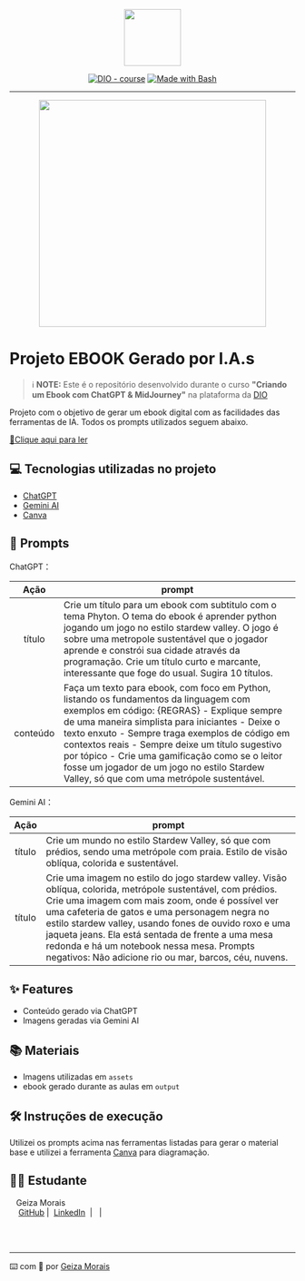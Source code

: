 <p align="center">
    <img width="100" src=".github/assets/banner.png">
</p>


<p align="center">
<a href="https://dio.me/"><img src="https://img.shields.io/badge/DIO-Course-28DA77?logo=youtube" alt="DIO - course"></a>
<a href="https://www.gnu.org/software/bash/" title="Go to Bash homepage"><img src="https://img.shields.io/badge/Prompt-Project-blue?logo=gnu-bash&amp;logoColor=white" alt="Made with Bash"></a></p>

-------


<p align="center">
<img 
    src="./assets/cover.png"
    width="400"  
/>
</p>

# Projeto EBOOK Gerado por I.A.s


 > ℹ️ **NOTE:** Este é o repositório desenvolvido durante o curso <b>"Criando um Ebook com ChatGPT & MidJourney"</b> na plataforma da [DIO](https://dio.me)

Projeto com o objetivo de gerar um ebook digital com as facilidades das ferramentas de IA. Todos os prompts utilizados seguem abaixo.

<a href="https://github.com/m0ra1s/prompts-recipe-to-create-a-ebook/blob/main/output/E-book_CodeCity_Py.pdf" title="View PDF now"> 📕Clique aqui para ler</a>

## 💻 Tecnologias utilizadas no projeto

- [ChatGPT](https://chat.openai.com/) 
- [Gemini AI](https://gemini.google.com/)
- [Canva](https://www.canva.com)

## 🧠 Prompts


ChatGPT：

|   Ação   | prompt                                                                                                                                                                                                                                                                         |
| :------: | ------------------------------------------------------------------------------------------------------------------------------------------------------------------------------------------------------------------------------------------------------------------------------ |
|  título  | Crie um título para um ebook com subtitulo com o tema Phyton. O tema do ebook é aprender python jogando um jogo no estilo stardew valley. O jogo é sobre uma metropole sustentável que o jogador aprende e constrói sua cidade através da programação. Crie um título curto e marcante, interessante que foge do usual. Sugira 10 títulos.                                                       |
| conteúdo | Faça um texto para ebook, com foco em Python, listando os fundamentos da linguagem com exemplos em código: {REGRAS} - Explique sempre de uma maneira simplista para iniciantes - Deixe o texto enxuto - Sempre traga exemplos de código em contextos reais - Sempre deixe um título sugestivo por tópico - Crie uma gamificação como se o leitor fosse um jogador de um jogo no estilo Stardew Valley, só que com uma metrópole sustentável. |


Gemini AI：

|  Ação  | prompt                                                                                 |
| :----: | -------------------------------------------------------------------------------------- |
| título | Crie um mundo no estilo Stardew Valley, só que com prédios, sendo uma metrópole com praia. Estilo de visão oblíqua, colorida e sustentável. |
| título | Crie uma imagem no estilo do jogo stardew valley. Visão oblíqua, colorida, metrópole sustentável, com prédios. Crie uma imagem com mais zoom, onde é possível ver uma cafeteria de gatos e uma personagem negra no estilo stardew valley, usando fones de ouvido roxo e uma jaqueta jeans. Ela está sentada de frente a uma mesa redonda e há um notebook nessa mesa. Prompts negativos: Não adicione rio ou mar, barcos, céu, nuvens. |

## ✨ Features

- Conteúdo gerado via ChatGPT
- Imagens geradas via Gemini AI

## 📚 Materiais

- Imagens utilizadas em `assets`
- ebook gerado durante as aulas em `output`

## 🛠️ Instruções de execução

Utilizei os prompts acima nas ferramentas listadas para gerar o material base e utilizei a ferramenta [Canva](https://www.canva.com) para diagramação.

## 👨‍💻 Estudante

<p>
    <p>&nbsp&nbsp&nbspGeiza Morais<br>
    &nbsp&nbsp&nbsp
    <a href="https://github.com/felipeAguiarCode">
    GitHub</a>&nbsp;|&nbsp;
    <a href="https://www.linkedin.com/in/geizamorais/">LinkedIn</a>
&nbsp;|&nbsp;
&nbsp;|&nbsp;</p>
</p>
<br/><br/>
<p>

---

⌨️ com 💜 por [Geiza Morais](https://github.com/m0ra1s)
